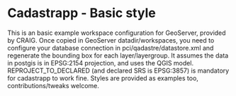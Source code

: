 Cadastrapp - Basic style
======================

This is an basic example workspace configuration for GeoServer, provided by CRAIG.
Once copied in GeoServer datadir/workspaces, you need to configure your database connection in pci/qadastre/datastore.xml and regenerate the bounding box for each layer/layergroup.
It assumes the data in postgis is in EPSG:2154 projection, and uses the QGIS model.
REPROJECT_TO_DECLARED (and declared SRS is EPSG:3857) is mandatory for cadastrapp to work fine.
Styles are provided as examples too, contributions/tweaks welcome.
